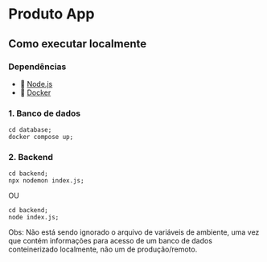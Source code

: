 # Produto App

## Como executar localmente

### Dependências
- 🔶 [Node.js](https://nodejs.org/)
- 🐋 [Docker](https://www.docker.com/)

### 1. Banco de dados
```
cd database;
docker compose up;
```
### 2. Backend
```
cd backend;
npx nodemon index.js;
```
OU
```
cd backend;
node index.js;
```
Obs: Não está sendo ignorado o arquivo de variáveis de ambiente, uma vez que contém informações para acesso de um banco de dados conteinerizado localmente, não um de produção/remoto.